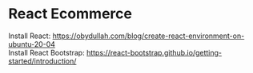 # React Ecommerce

Install React: https://obydullah.com/blog/create-react-environment-on-ubuntu-20-04 <br>
Install React Bootstrap: https://react-bootstrap.github.io/getting-started/introduction/